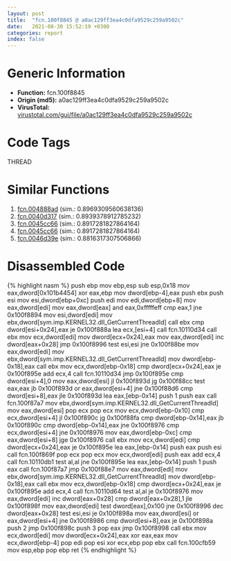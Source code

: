 ```yaml
---
layout: post
title:  "fcn.100f8845 @ a0ac129ff3ea4c0dfa9529c259a9502c"
date:   2021-08-30 15:52:19 +0300
categories: report
index: false
---
```


# Generic Information
- **Function:** fcn.100f8845
- **Origin (md5):** a0ac129ff3ea4c0dfa9529c259a9502c
- **VirusTotal:** [virustotal.com/gui/file/a0ac129ff3ea4c0dfa9529c259a9502c][virustotal_ref]

# Code Tags
<span class="tag" id="THREAD">THREAD</span>


# Similar Functions

1. [fcn.004888ad][similar_1_ref] (sim.: 0.8969309560638136)
2. [fcn.0040d317][similar_2_ref] (sim.: 0.8939378912785232)
3. [fcn.0045cc66][similar_3_ref] (sim.: 0.8917281827864164)
4. [fcn.0045cc66][similar_4_ref] (sim.: 0.8917281827864164)
5. [fcn.0046d39e][similar_5_ref] (sim.: 0.8816317307506866)


# Disassembled Code

{% highlight nasm %}
push ebp
mov ebp,esp
sub esp,0x18
mov eax,dword[0x101b4454]
xor eax,ebp
mov dword[ebp-4],eax
push ebx
push esi
mov esi,dword[ebp+0xc]
push edi
mov edi,dword[ebp+8]
mov eax,dword[edi]
mov eax,dword[eax]
and eax,0xfffffeff
cmp eax,1
jne 0x100f8894
mov esi,dword[edi]
mov ebx,dword[sym.imp.KERNEL32.dll_GetCurrentThreadId]
call ebx
cmp dword[esi+0x24],eax
je 0x100f888a
lea ecx,[esi+4]
call fcn.10110d34
call ebx
mov ecx,dword[edi]
mov dword[ecx+0x24],eax
mov eax,dword[edi]
inc dword[eax+0x28]
jmp 0x100f8996
test esi,esi
jne 0x100f88be
mov eax,dword[edi]
mov ebx,dword[sym.imp.KERNEL32.dll_GetCurrentThreadId]
mov dword[ebp-0x18],eax
call ebx
mov ecx,dword[ebp-0x18]
cmp dword[ecx+0x24],eax
je 0x100f895e
add ecx,4
call fcn.10110d34
jmp 0x100f895e
cmp dword[esi+4],0
mov eax,dword[esi]
jl 0x100f893d
jg 0x100f88cc
test eax,eax
jb 0x100f893d
or eax,dword[esi+4]
jne 0x100f88d6
cmp dword[esi+8],eax
jle 0x100f893d
lea eax,[ebp-0x14]
push 1
push eax
call fcn.100f87a7
mov ebx,dword[sym.imp.KERNEL32.dll_GetCurrentThreadId]
mov eax,dword[esi]
pop ecx
pop ecx
mov ecx,dword[ebp-0x10]
cmp ecx,dword[esi+4]
jl 0x100f890c
jg 0x100f88fa
cmp dword[ebp-0x14],eax
jb 0x100f890c
cmp dword[ebp-0x14],eax
jne 0x100f8976
cmp ecx,dword[esi+4]
jne 0x100f8976
mov eax,dword[ebp-0xc]
cmp eax,dword[esi+8]
jge 0x100f8976
call ebx
mov ecx,dword[edi]
cmp dword[ecx+0x24],eax
je 0x100f895e
lea eax,[ebp-0x14]
push eax
push esi
call fcn.100f869f
pop ecx
pop ecx
mov ecx,dword[edi]
push eax
add ecx,4
call fcn.10110db1
test al,al
jne 0x100f895e
lea eax,[ebp-0x14]
push 1
push eax
call fcn.100f87a7
jmp 0x100f88e7
mov eax,dword[edi]
mov ebx,dword[sym.imp.KERNEL32.dll_GetCurrentThreadId]
mov dword[ebp-0x18],eax
call ebx
mov ecx,dword[ebp-0x18]
cmp dword[ecx+0x24],eax
je 0x100f895e
add ecx,4
call fcn.10110d64
test al,al
je 0x100f8976
mov eax,dword[edi]
inc dword[eax+0x28]
cmp dword[eax+0x28],1
jle 0x100f898f
mov eax,dword[edi]
test dword[eax],0x100
jne 0x100f8996
dec dword[eax+0x28]
test esi,esi
je 0x100f898a
mov eax,dword[esi]
or eax,dword[esi+4]
jne 0x100f8986
cmp dword[esi+8],eax
je 0x100f898a
push 2
jmp 0x100f898c
push 3
pop eax
jmp 0x100f8998
call ebx
mov ecx,dword[edi]
mov dword[ecx+0x24],eax
xor eax,eax
mov ecx,dword[ebp-4]
pop edi
pop esi
xor ecx,ebp
pop ebx
call fcn.100cfb59
mov esp,ebp
pop ebp
ret 
{% endhighlight %}


[similar_1_ref]: /report/fcn.004888ad@94f83197373b17ab8b5225c0900d14de
[similar_2_ref]: /report/fcn.0040d317@065d95e046989885ac0aa05648eeda39
[similar_3_ref]: /report/fcn.0045cc66@ba5ec83721de3ca10b3c9583f3b2c6a1
[similar_4_ref]: /report/fcn.0045cc66@53687e619dcac7d709f306d061d8daeb
[similar_5_ref]: /report/fcn.0046d39e@ba63c5f75a2177720b184529dbf918cf
[virustotal_ref]: https://www.virustotal.com/gui/file/a0ac129ff3ea4c0dfa9529c259a9502c